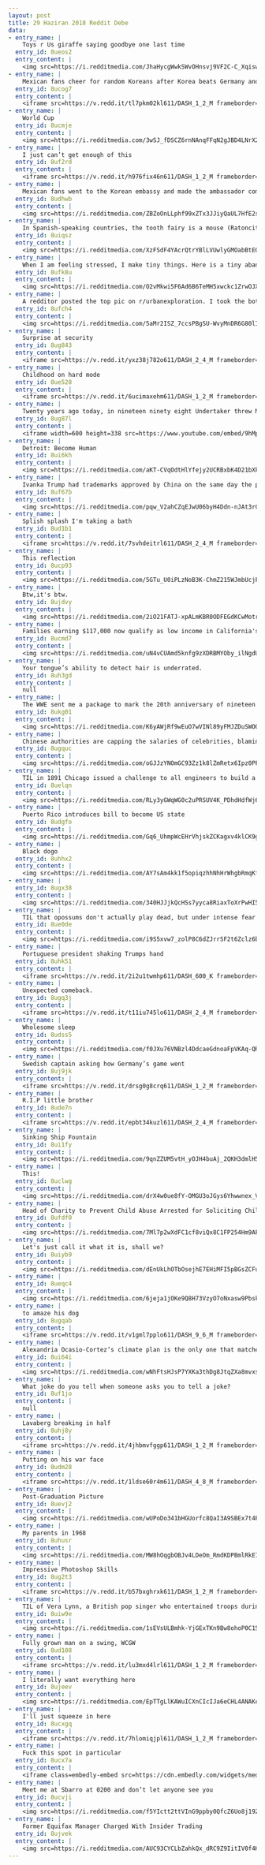 ```yaml
---
layout: post
title: 29 Haziran 2018 Reddit Debe
data:
- entry_name: |
    Toys r Us giraffe saying goodbye one last time
  entry_id: 8ueos2
  entry_content: |
    <img src=https://i.redditmedia.com/JhaHycgWwkSWvOHnsvj9VF2C-C_Xqiswh9a75p-zeRc.jpg?s=498f50b70251130b3e9a40c54ac2958e frameborder=0>
- entry_name: |
    Mexican fans cheer for random Koreans after Korea beats Germany and securing Mexico's advance in the World Cup
  entry_id: 8ucog7
  entry_content: |
    <iframe src=https://v.redd.it/tl7pkm02kl611/DASH_1_2_M frameborder=0></iframe>
- entry_name: |
    World Cup
  entry_id: 8ucmje
  entry_content: |
    <img src=https://i.redditmedia.com/3wSJ_fDSCZ6rnNAnqFFqN2gJBD4LNrX2rFih9PyaSGc.jpg?s=25a7dc91a5e8a2f8976d75c30b6d5684 frameborder=0>
- entry_name: |
    I just can’t get enough of this
  entry_id: 8uf2rd
  entry_content: |
    <iframe src=https://v.redd.it/h976fix46n611/DASH_1_2_M frameborder=0></iframe>
- entry_name: |
    Mexican fans went to the Korean embassy and made the ambassador come out and drink tequila
  entry_id: 8udhwb
  entry_content: |
    <img src=https://i.redditmedia.com/ZBZoOnLLphf99xZTx3JJiyQaUL7HfE2sm7M3E9g8rSA.png?s=fd6074b7ec0805f899266907c5775dce frameborder=0>
- entry_name: |
    In Spanish-speaking countries, the tooth fairy is a mouse (Ratoncito Pérez). This is my dentist office.
  entry_id: 8uiqsz
  entry_content: |
    <img src=https://i.redditmedia.com/XzFSdF4YAcrQtrYBlLVUwlyGMOabBtEQOn0e7kaZOTA.jpg?s=493184d8a3789b27ddccbc34f60074e2 frameborder=0>
- entry_name: |
    When I am feeling stressed, I make tiny things. Here is a tiny abandoned cabin I made.
  entry_id: 8ufk8u
  entry_content: |
    <img src=https://i.redditmedia.com/O2vMkwi5F6Ad6B6TeMH5xwckc1ZrwOJX2YMvxr9sjbQ.jpg?s=b718677e00cc5a54ae17f17512576a78 frameborder=0>
- entry_name: |
    A redditor posted the top pic on r/urbanexploration. I took the bottom photo on my first overseas trip in 1999.
  entry_id: 8ufch4
  entry_content: |
    <img src=https://i.redditmedia.com/5aMr2ISZ_7ccsPBgSU-WvyMnDR6G80lIK0rS2IFEPQ4.jpg?s=f4df6127cb3eb3c754521e53109268fe frameborder=0>
- entry_name: |
    Surprise at security
  entry_id: 8ug843
  entry_content: |
    <iframe src=https://v.redd.it/yxz38j782o611/DASH_2_4_M frameborder=0></iframe>
- entry_name: |
    Childhood on hard mode
  entry_id: 8ue528
  entry_content: |
    <iframe src=https://v.redd.it/6ucimaxehm611/DASH_1_2_M frameborder=0></iframe>
- entry_name: |
    Twenty years ago today, in nineteen ninety eight Undertaker threw Mankind off hell in a cell, plummeting sixteen feet through the announcer's table
  entry_id: 8ug87l
  entry_content: |
    <iframe width=600 height=338 src=https://www.youtube.com/embed/9hMp65SzyTU?feature=oembed&enablejsapi=1 frameborder=0 allow=autoplay; encrypted-media allowfullscreen></iframe>
- entry_name: |
    Detroit: Become Human
  entry_id: 8ui6kh
  entry_content: |
    <img src=https://i.redditmedia.com/aKT-CVqOdtHlYfejy2UCRBxbK4D21bXkCKwokON8024.jpg?s=d33ab818b8eb33a58a629f5514faba7a frameborder=0>
- entry_name: |
    Ivanka Trump had trademarks approved by China on the same day the president lifted sanctions on a Chinese company
  entry_id: 8uf67b
  entry_content: |
    <img src=https://i.redditmedia.com/pqw_V2ahCZqEJwU06byH4Ddn-nJAt3rCDCBGgXKm_DU.jpg?s=dfe48218a0cf574b0e5ed368baed3be1 frameborder=0>
- entry_name: |
    Splish splash I'm taking a bath
  entry_id: 8ud1b1
  entry_content: |
    <iframe src=https://v.redd.it/7svhdeitrl611/DASH_2_4_M frameborder=0></iframe>
- entry_name: |
    This reflection
  entry_id: 8ucp93
  entry_content: |
    <img src=https://i.redditmedia.com/5GTu_U0iPLzNoB3K-ChmZ215WJmbUcjF_7aUr4-N8zg.jpg?s=eca729da0e26fafabdfb201fcb0cec4c frameborder=0>
- entry_name: |
    Btw,it's btw.
  entry_id: 8ujdvy
  entry_content: |
    <img src=https://i.redditmedia.com/2iO21FATJ-xpALmKBR0ODFEGdKCwMotrrpGq2gMZ4gU.jpg?s=5c162e1c0ec14127ee7cc7b78713c075 frameborder=0>
- entry_name: |
    Families earning $117,000 now qualify as low income in California's Bay Area
  entry_id: 8ucmd7
  entry_content: |
    <img src=https://i.redditmedia.com/uN4vCUAmd5knfg9zXDRBMYOby_ilNgdUcW4kEfBL-Qw.jpg?s=7d7d98de4d13fe5b1b3647e5ab233dd7 frameborder=0>
- entry_name: |
    Your tongue’s ability to detect hair is underrated.
  entry_id: 8uh3gd
  entry_content: |
    null
- entry_name: |
    The WWE sent me a package to mark the 20th anniversary of nineteen ninety eight when the undertaker threw mankind off hеll in a cell, and plummeted sixteen feet through an announcer's table.
  entry_id: 8ukg01
  entry_content: |
    <img src=https://i.redditmedia.com/K6yAWjRf9wEuO7wVINl89yFMJZDuSWO0pEoO7leDyZc.jpg?s=c0bdf08c7b82322596ba3835629adf7d frameborder=0>
- entry_name: |
    Chinese authorities are capping the salaries of celebrities, blaming the entertainment industry for encouraging “money worship” and “distorting social values”.
  entry_id: 8ugquc
  entry_content: |
    <img src=https://i.redditmedia.com/oGJJzYNOmGC93Zz1k8lZmRetx6Ipz0PFeIONw4QF34I.jpg?s=a2e88c1e9a2f5b31eb732379a28a77ae frameborder=0>
- entry_name: |
    TIL in 1891 Chicago issued a challenge to all engineers to build a structure that would surpass The Eiffel Tower. The engineer who won proposed a giant rotating wheel that will lift visitors high above the city. The inventor of this giant wheel's name was George Ferris.
  entry_id: 8uelqn
  entry_content: |
    <img src=https://i.redditmedia.com/RLy3yGWqWG0c2uPRSUV4K_PDhdHdfWj6AzeXcpwuSzY.jpg?s=4a065e663bd107532b61fcb02004bed5 frameborder=0>
- entry_name: |
    Puerto Rico introduces bill to become US state
  entry_id: 8udgfo
  entry_content: |
    <img src=https://i.redditmedia.com/Gq6_UhmpWcEHrVhjskZCKagxv4klCK9gvqI6emJgpgw.jpg?s=8a7c581ec9daa790db119fcda561746d frameborder=0>
- entry_name: |
    Black dogo
  entry_id: 8uhhx2
  entry_content: |
    <img src=https://i.redditmedia.com/AY7sAm4kk1f5opiqzhhNhHrWhgbRmqKfhfHFCQ8OsOI.jpg?s=bbf5a8441fc4f5338d4a51720364cac9 frameborder=0>
- entry_name: |
  entry_id: 8ugx38
  entry_content: |
    <img src=https://i.redditmedia.com/340HJJjkQcHSs7yyca8RiaxToXrPwHI5dfWUsYPHDvY.jpg?s=3e36273589fa75f2f5d5e959df598152 frameborder=0>
- entry_name: |
    TIL that opossums don't actually play dead, but under intense fear they will pass out involuntarily and will start reeking of death.
  entry_id: 8ue0de
  entry_content: |
    <img src=https://i.redditmedia.com/i9S5xvw7_zolP8C6dZJrrSF2t6Zclz6bE72lVWRbNzk.jpg?s=a5afa1084c79aaab8104099de9dfc513 frameborder=0>
- entry_name: |
    Portuguese president shaking Trumps hand
  entry_id: 8uhk51
  entry_content: |
    <iframe src=https://v.redd.it/2i2u1twmhp611/DASH_600_K frameborder=0></iframe>
- entry_name: |
    Unexpected comeback.
  entry_id: 8ugq3j
  entry_content: |
    <iframe src=https://v.redd.it/t11iu745lo611/DASH_2_4_M frameborder=0></iframe>
- entry_name: |
    Wholesome sleep
  entry_id: 8udss5
  entry_content: |
    <img src=https://i.redditmedia.com/f0JXu76VNBzl4DdcaeGdnoaFpVKAq-QRz50iMHDKT7U.jpg?s=5295dbe23f7a39f85cf85c9fa4aeb84c frameborder=0>
- entry_name: |
    Swedish captain asking how Germany’s game went
  entry_id: 8uj9jk
  entry_content: |
    <iframe src=https://v.redd.it/drsg0g8crq611/DASH_1_2_M frameborder=0></iframe>
- entry_name: |
    R.I.P little brother
  entry_id: 8ude7n
  entry_content: |
    <iframe src=https://v.redd.it/epbt34kuzl611/DASH_2_4_M frameborder=0></iframe>
- entry_name: |
    Sinking Ship Fountain
  entry_id: 8ui1fy
  entry_content: |
    <img src=https://i.redditmedia.com/9qnZZUM5vtH_yOJH4buAj_2QKH3dmlH5nS5dKw3kW30.jpg?s=b57a6d98e02caed645e94208d08ed2dc frameborder=0>
- entry_name: |
    This!
  entry_id: 8uclwg
  entry_content: |
    <img src=https://i.redditmedia.com/drX4w0ue8fY-OMGU3oJGys6Yhwwnex_VskNNYd3N3E0.jpg?s=c3230160c72bfed31819bf5bf9c3c5ba frameborder=0>
- entry_name: |
    Head of Charity to Prevent Child Abuse Arrested for Soliciting Child Pornography and Sex With Minors
  entry_id: 8ufdf0
  entry_content: |
    <img src=https://i.redditmedia.com/7Ml7p2wXdFC1cf8viQx8C1FP254Hm9AF4bCv2jGIP_w.jpg?s=3911f604db77eb4d75dcdd9a8f552c24 frameborder=0>
- entry_name: |
    Let's just call it what it is, shall we?
  entry_id: 8uiyb9
  entry_content: |
    <img src=https://i.redditmedia.com/dEnUkLhOTbOsejhE7EHiMFI5pBGsZCFuMRNEDtd9XIw.png?s=93346587b372e55bf03f48af20104b48 frameborder=0>
- entry_name: |
  entry_id: 8ueqc4
  entry_content: |
    <img src=https://i.redditmedia.com/6jeja1jOKe9Q8H73VzyO7oNxasw9PbskRW1XylutZds.jpg?s=9ca78326a5615be8ac39fd175c0a7e1d frameborder=0>
- entry_name: |
    to amaze his dog
  entry_id: 8ugqab
  entry_content: |
    <iframe src=https://v.redd.it/v1gml7pplo611/DASH_9_6_M frameborder=0></iframe>
- entry_name: |
    Alexandria Ocasio-Cortez’s climate plan is the only one that matches scientific consensus on the environment
  entry_id: 8ui64i
  entry_content: |
    <img src=https://i.redditmedia.com/wNhFtsHJsP7YXKa3thDg8JtqZXa8mvxseKeMYilPrvo.jpg?s=bfb718dc9679690e2ea86c3f6b684be1 frameborder=0>
- entry_name: |
    What joke do you tell when someone asks you to tell a joke?
  entry_id: 8uf1jo
  entry_content: |
    null
- entry_name: |
    Lavaberg breaking in half
  entry_id: 8uhj8y
  entry_content: |
    <iframe src=https://v.redd.it/4jhbmvfggp611/DASH_1_2_M frameborder=0></iframe>
- entry_name: |
    Putting on his war face
  entry_id: 8udm28
  entry_content: |
    <iframe src=https://v.redd.it/1ldse60r4m611/DASH_4_8_M frameborder=0></iframe>
- entry_name: |
    Post-Graduation Picture
  entry_id: 8uevj2
  entry_content: |
    <img src=https://i.redditmedia.com/wUPoDo341bHGUorfc8QaI3A9SBEx7t4POHFaxYG_H1o.jpg?s=1f365046715cfd1598096ae9f773bb4f frameborder=0>
- entry_name: |
    My parents in 1968
  entry_id: 8uhusr
  entry_content: |
    <img src=https://i.redditmedia.com/MW8hOqgbOBJv4LDeOm_RmdKDPBmlRkE7AtpHKATRuxU.jpg?s=feb3ce0756e7fc0ba9fb57da82739f90 frameborder=0>
- entry_name: |
    Impressive Photoshop Skills
  entry_id: 8ug2t3
  entry_content: |
    <iframe src=https://v.redd.it/b57bxghrxk611/DASH_1_2_M frameborder=0></iframe>
- entry_name: |
    TIL of Vera Lynn, a British pop singer who entertained troops during World War II. In 2017, she released a new album to celebrate her 100th birthday, making her the oldest recording artist in the world and the first centenarian to have an album in the charts.
  entry_id: 8uiw9e
  entry_content: |
    <img src=https://i.redditmedia.com/1sEVsULBmhk-YjGExTKn9Bw8ohoP0C15aHng7zqV5rc.jpg?s=df5bb54c431f796d27a7a84e393f3846 frameborder=0>
- entry_name: |
    Fully grown man on a swing, WCGW
  entry_id: 8ud108
  entry_content: |
    <iframe src=https://v.redd.it/lu3mxd4lrl611/DASH_1_2_M frameborder=0></iframe>
- entry_name: |
    I literally want everything here
  entry_id: 8ujeev
  entry_content: |
    <img src=https://i.redditmedia.com/EpTTgLlKAWuICXnCIcIJa6eCHL4ANAKcyNRPrjcIiMY.jpg?s=f86d065ba6c8d131ee434987d9763517 frameborder=0>
- entry_name: |
    I'll just squeeze in here
  entry_id: 8ucxgq
  entry_content: |
    <iframe src=https://v.redd.it/7hlomiqjpl611/DASH_1_2_M frameborder=0></iframe>
- entry_name: |
    Fuck this spot in particular
  entry_id: 8ucx7a
  entry_content: |
    <iframe class=embedly-embed src=https://cdn.embedly.com/widgets/media.html?src=https%3A%2F%2Fgfycat.com%2Fifr%2FRemorsefulGrippingKillerwhale&url=https%3A%2F%2Fgfycat.com%2FRemorsefulGrippingKillerwhale&image=https%3A%2F%2Fthumbs.gfycat.com%2FRemorsefulGrippingKillerwhale-size_restricted.gif&key=522baf40bd3911e08d854040d3dc5c07&type=text%2Fhtml&schema=gfycat width=600 height=340 scrolling=no frameborder=0 allow=autoplay; fullscreen allowfullscreen></iframe>
- entry_name: |
    Meet me at Sbarro at 0200 and don’t let anyone see you
  entry_id: 8ucvji
  entry_content: |
    <img src=https://i.redditmedia.com/f5YIctt2ttVInG9ppby0QfcZ6Uo8j19ZMqFmijZrxPg.jpg?s=5cf4d4c2c25e35b549257a8145506ed9 frameborder=0>
- entry_name: |
    Former Equifax Manager Charged With Insider Trading
  entry_id: 8ujvek
  entry_content: |
    <img src=https://i.redditmedia.com/AUC93CYCLbZahkQx_dRC9Z9IitIV0f4K9OVt8jMq3iI.jpg?s=af657a7ed942bbf81c9f006668036a3d frameborder=0>
---
```

